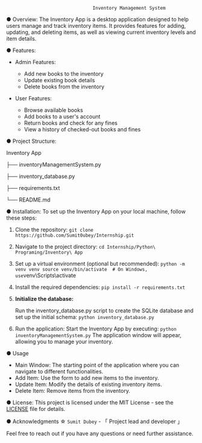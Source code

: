                                     Inventory Management System


● Overview:
The Inventory App is a desktop application designed to help users manage and track inventory items. 
It provides features for adding, updating, and deleting items, as well as viewing current inventory levels and item details.


● Features:
- Admin Features:
  - Add new books to the inventory
  - Update existing book details
  - Delete books from the inventory

- User Features:
  - Browse available books
  - Add books to a user's account
  - Return books and check for any fines
  - View a history of checked-out books and fines

● Project Structure:

Inventory App

├── inventoryManagementSystem.py

├── inventory_database.py

├── requirements.txt

└── README.md



● Installation:
To set up the Inventory App on your local machine, follow these steps:

1. Clone the repository:
    `
    git clone https://github.com/Sumit0ubey/Internship.git
    `

2. Navigate to the project directory:
    `
    cd Internship/Python\ Programing/Inventory\ App
    `

3. Set up a virtual environment (optional but recommended):
    `
    python -m venv venv
    source venv/bin/activate  # On Windows, use `venv\Scripts\activate`
    `

4. Install the required dependencies:
    `pip install -r requirements.txt`

5. **Initialize the database:**

    Run the inventory_database.py script to create the SQLite database and set up the initial schema:
    `python inventory_database.py`

6. Run the application:
    Start the Inventory App by executing:
    `python inventoryManagementSystem.py`
    The application window will appear, allowing you to manage your inventory.


● Usage

- Main Window: The starting point of the application where you can navigate to different functionalities.
- Add Item: Use the form to add new items to the inventory.
- Update Item: Modify the details of existing inventory items.
- Delete Item: Remove items from the inventory.

● License:
This project is licensed under the MIT License - see the [LICENSE](LICENSE) file for details.

● Acknowledgments
  ☆ `Sumit Dubey` - 「 Project lead and developer 」

Feel free to reach out if you have any questions or need further assistance.

